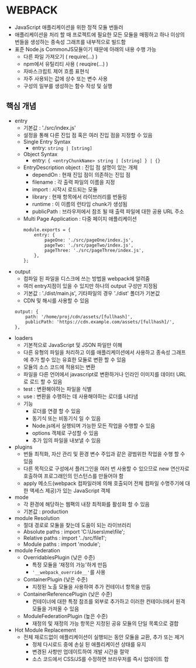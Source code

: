 # WEBPACK
- JavaScript 애플리케이션을 위한 정적 모듈 번들러
- 애플리케이션을 처리 할 때 프로젝트에 필요한 모든 모듈을 매핑하고 하나 이상의 번들을 생성하는 종속성 그래프를 내부적으로 빌드함
- 표준 Node.js CommonJS모듈이기 때문에 아래의 내용 수행 가능
    - 다른 파일 가져오기 ( require(...) )
    - npm에서 유틸리티 사용 ( reuqire(...) )
    - 자바스크립트 제어 흐름 표현식
    - 자주 사용되는 값에 상수 또는 변수 사용
    - 구성의 일부를 생성하는 함수 작성 및 실행


## 핵심 개념
- entry
    - 기본값 : './src/index.js'
    - 설정을 통해 다른 진입 점 혹은 여러 진입 점을 지정할 수 있음
    - Single Entry Syntax 
        - entry: ```string | [string]```
    - Object Syntax
        - entry: ```{ <entryChunkName> string | [string] } | {}```
    - EntryDescription object : 진입 점 설명이 있는 개체
        - dependOn : 현재 진입 점이 의존하는 진입 점
        - filename : 각 출력 파일의 이름을 지정
        - import : 시작시 로드되는 모듈
        - library : 현재 항목에서 라이브러리를 번들링
        - runtime : 이 이름의 런타임 chunk가 생성됨
        - publicPath : 브라우저에서 참조 될 때 출력 파일에 대한 공용 URL 주소
    - Multi Page Application : 다중 페이지 애플리케이션
        ```
        module.exports = {
            entry: {
                pageOne: './src/pageOne/index.js',
                pageTwo: './src/pageTwo/index.js',
                pageThree: './src/pageThree/index.js',
            },
        };
        ```
- output 
    - 컴파일 된 파일을 디스크에 쓰는 방법을 webpack에 알려줌
    - 여러 entry지점이 있을 수 있지만 하나의 output 구성만 지정됨
    - 기본값 : './dist/main.js', 기타파일의 경우 './dist' 폴더가 기본값
    - CDN 및 해시를 사용할 수 있음 
    ```
    output: {
        path: '/home/proj/cdn/assets/[fullhash]',
        publicPath: 'https://cdn.example.com/assets/[fullhash]/',
    },
    ```
- loaders
    - 기본적으로 JavaScript 및 JSON 파일만 이해
    - 다른 유형의 파일을 처리하고 이를 애플리케이션에서 사용하고 종속성 그래프에 추가 할수 있는 유효한 모듈로 변환 할 수 있음
    - 모듈의 소스 코드에 적용되는 변환
    - 파일을 다른 언어에서 javascript로 변환하거나 인라인 이미지를 데이터 URL로 로드 할 수 있음
    - test : 변환해야하는 파일을 식별
    - use : 변환을 수행하는 데 사용해야하는 로더를 나타냄
    - 기능
        - 로더를 연결 할 수 있음
        - 동기식 또는 비동기식 일 수 있음
        - Node.js에서 실행되며 가능한 모든 작업을 수행할 수 있음
        - options 객체로 구성할 수 있음
        - 추가 임의 파일을 내보낼 수 있음
- plugins
    - 번들 최적화, 자산 관리 및 환경 변수 주입과 같은 광범위한 작업을 수행 할 수 있음
    - 다른 목적으로 구성에서 플러그인을 여러 번 사용할 수 있으므로 new 연산자로 호출하여 프로그래인의 인스턴스를 만들어야 함
    - apply 메소드(webpack 컴파일러에 의해 호출되어 전체 컴파일 수명주기에 대한 액세스 제공)가 있는 JavaScript 객체
- mode
    - 각 환경에 해당하는 웹팩의 내장 최적화를 활성화 할 수 있음
    - 기본값 : production
- module Resolution
    - 절대 경로로 모듈을 찾는데 도움이 되는 라이브러리
    - Absolute paths : import 'C:\\Users\\me\\file';
    - Relative paths : import '../src/file1';
    - Module paths : import 'module';
- module Federation
    - OverridablesPlugin (낮은 수준) 
        - 특정 모듈을 '재정의 가능'하게 만듬
        - ```'__webpack_override__'```를 사용
    - ContainerPlugin (낮은 수준)
        - 지정된 노출 모듈을 사용하여 추가 컨테이너 항목을 만듬
    - ContainerReferencePlugin (낮은 수준)
        - 컨테이너에 대한 특정 참조를 외부로 추가하고 이러한 컨테이너에서 원격 모듈을 가져올 수 있음
    - ModuleFederationPlugin (높은 수준)
        - 재정의 및 재정의 가능 항목은 지정된 공유 모듈의 단일 목록으로 결합
- Hot Module Replacement
    - 전체 재로드없이 애플리케이션이 실행되는 동안 모듈을 교환, 추가 또는 제거
        - 정체 다시로드 중에 손실 된 애플리케이션 상태를 유지
        - 변경된 사항만 업데이트하여 개발 시간을 절약
        - 소스 코드에서 CSS/JS를 수정하면 브라우저를 즉시 업데이트 합


